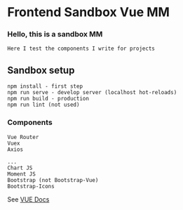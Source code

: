 # Frontend Sandbox Vue MM

### Hello, this is a sandbox MM
```
Here I test the components I write for projects
```
## Sandbox setup
```
npm install - first step
npm run serve - develop server (localhost hot-reloads)
npm run build - production 
npm run lint (not used)

```

### Components
```
Vue Router
Vuex
Axios
```
```
...
Chart JS
Moment JS
Bootstrap (not Bootstrap-Vue)
Bootstrap-Icons
```

See [VUE Docs](https://cli.vuejs.org/config/)
